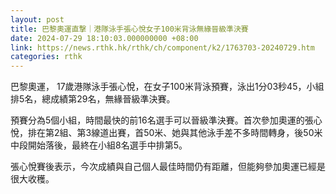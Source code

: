 ```yaml
---
layout: post
title: 巴黎奧運直撃｜港隊泳手張心悅女子100米背泳無緣晉級準決賽
date: 2024-07-29 18:10:03.000000000 +08:00
link: https://news.rthk.hk/rthk/ch/component/k2/1763703-20240729.htm
categories: rthk
---
```


巴黎奧運， 17歲港隊泳手張心悅，在女子100米背泳預賽，泳出1分03秒45，小組排5名，總成績第29名，無緣晉級準決賽。

預賽分為5個小組，時間最快的前16名選手可以晉級準決賽。首次參加奧運的張心悅，排在第2組、第3線道出賽，首50米、她與其他泳手差不多時間轉身，後50米中段開始落後，最終在小組8名選手中排第5。

張心悅賽後表示，今次成績與自己個人最佳時間仍有距離，但能夠參加奧運已經是很大收穫。
